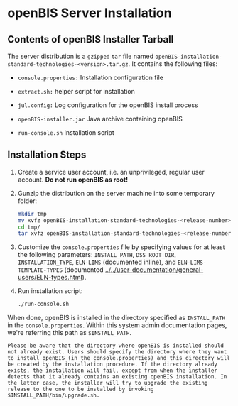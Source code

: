 openBIS Server Installation
===========================

## Contents of openBIS Installer Tarball

The server distribution is a `gzipped` `tar` file named `openBIS-installation-standard-technologies-<version>.tar.gz`. It contains the following files:

- `console.properties:` Installation configuration file

- `extract.sh:` helper script for installation

- `jul.config:` Log configuration for the openBIS install process

- `openBIS-installer.jar` Java archive containing openBIS

- `run-console.sh` Installation script


## Installation Steps

1. Create a service user account, i.e. an unprivileged, regular user account. **Do not run openBIS as root!**

2. Gunzip the distribution on the server machine into some temporary folder:
    ```bash
    mkdir tmp
    mv xvfz openBIS-installation-standard-technologies-<release-number>.tar.gz tmp/
    cd tmp/
    tar xvfz openBIS-installation-standard-technologies-<release-number>.tar.gz
    ```

3. Customize the `console.properties` file by specifying values for at least the following parameters: `INSTALL_PATH`, `DSS_ROOT_DIR`, `INSTALLATION_TYPE`, `ELN-LIMS` (documented inline), and `ELN-LIMS-TEMPLATE-TYPES` (documented [../../user-documentation/general-users/ELN-types.html](here)).

4. Run installation script:
    ```bash
    ./run-console.sh
    ```

When done, openBIS is installed in the directory specified as `INSTALL_PATH` in the `console.properties`. Within this system admin documentation pages, we're referring this path as `$INSTALL_PATH`.

```{note}
Please be aware that the directory where openBIS is installed should not already exist. Users should specify the directory where they want to install openBIS (in the console.properties) and this directory will be created by the installation procedure. If the directory already exists, the installation will fail, except from when the installer detects that it already contains an existing openBIS installation. In the latter case, the installer will try to upgrade the existing release to the one to be installed by invoking $INSTALL_PATH/bin/upgrade.sh.
```